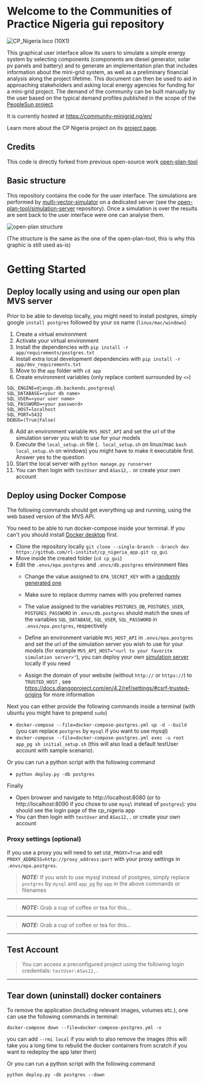 # Welcome to the Communities of Practice Nigeria gui repository
![CP_Nigeria loco (10X1)](https://github.com/rl-institut/cp_nigeria_app/blob/dev/app/static/assets/logos/cpnigeria-logo.png)

This graphical user interface allow its users to simulate a simple energy system by selecting components (components
are diesel generator, solar pv panels and battery) and to generate an implementation plan that includes information
about the mini-grid system, as well as a preliminary financial analysis along the project lifetime. This document can
then be used to aid in approaching stakeholders and asking local energy agencies for funding for a mini-grid project.
The demand of the community can be built manually by the user based on the typical demand profiles published in the scope of the [PeopleSun project](https://www.peoplesun.org/).

It is currently hosted at https://community-minigrid.ng/en/

Learn more about the CP Nigeria project on its [project page](https://reiner-lemoine-institut.de/en/project-cp-nigeria/).

## Credits
This code is directly forked from previous open-source work [open-plan-tool](https://github.com/open-plan-tool/gui)
## Basic structure

This repository contains the code for the user interface. The simulations are performed by [multi-vector-simulator](https://github.com/rl-institut/multi-vector-simulator) on a dedicated server (see the [open-plan-tool/simulation-server](https://github.com/open-plan-tool/simulation-server) repository). Once a simulation is over the results are sent back to the user interface were one can analyse them.

![open-plan structure](https://github.com/open-plan-tool/gui/assets/4399407/89e1ff2a-1dd0-40e6-91a3-465c77426867)

(The structure is the same as the one of the open-plan-tool, this is why this graphic is still used as-is)



# Getting Started

## Deploy locally using and using our open plan MVS server

Prior to be able to develop locally, you might need to install postgres, simply google `install postgres` followed by your os name (`linux/mac/windows`)

1. Create a virtual environment
2. Activate your virtual environment
3. Install the dependencies with `pip install -r app/requirements/postgres.txt`
4. Install extra local development dependencies with `pip install -r app/dev_requirements.txt`
5. Move to the `app` folder with `cd app`
6. Create environment variables (only replace content surrounded by `<>`)
```
SQL_ENGINE=django.db.backends.postgresql
SQL_DATABASE=<your db name>
SQL_USER=<your user name>
SQL_PASSWORD=<your password>
SQL_HOST=localhost
SQL_PORT=5432
DEBUG=(True|False)
```
8. Add an environment variable `MVS_HOST_API` and set the url of the simulation server you wish to use for your models
9. Execute the `local_setup.sh` file (`. local_setup.sh` on linux/mac `bash local_setup.sh` on windows) you might have to make it executable first. Answer yes to the question
10. Start the local server with `python manage.py runserver`
11. You can then login with `testUser` and `ASas12,.` or create your own account

## Deploy using Docker Compose
The following commands should get everything up and running, using the web based version of the MVS API.

You need to be able to run docker-compose inside your terminal. If you can't you should install [Docker desktop](https://www.docker.com/products/docker-desktop/) first.


* Clone the repository locally `git clone --single-branch --branch dev https://github.com/rl-institut/cp_nigeria_app.git cp_gui`
* Move inside the created folder (`cd cp_gui`)
* Edit the `.envs/epa.postgres` and `.envs/db.postgres` environment files
   * Change the value assigned to `EPA_SECRET_KEY` with a [randomly generated one](https://randomkeygen.com/)
   * Make sure to replace dummy names with you preferred names
   * The value assigned to the variables `POSTGRES_DB`, `POSTGRES_USER`, `POSTGRES_PASSWORD` in `.envs/db.postgres` should match the ones of
   the variables `SQL_DATABASE`, `SQL_USER`, `SQL_PASSWORD` in `.envs/epa.postgres`, respectively

   * Define an environment variable `MVS_HOST_API` in `.envs/epa.postgres` and set the url of the simulation server
   you wish to use for your models (for example `MVS_API_HOST="<url to your favorite simulation server>"`), you can deploy your own [simulation server](https://github.com/open-plan-tool/simulation-server) locally if you need

    * Assign the domain of your website (without `http://` or `https://`) to `TRUSTED_HOST` , see https://docs.djangoproject.com/en/4.2/ref/settings/#csrf-trusted-origins for more information

Next you can either provide the following commands inside a terminal (with ubuntu you might have to prepend `sudo`)
* `docker-compose --file=docker-compose-postgres.yml up -d --build` (you can replace `postgres` by `mysql` if you want to use mysql)
* `docker-compose --file=docker-compose-postgres.yml exec -u root app_pg sh initial_setup.sh` (this will also load a default testUser account with sample scenario).

Or you can run a python script with the following command
* `python deploy.py -db postgres`

Finally
* Open browser and navigate to http://localhost:8080 (or to http://localhost:8090 if you chose to use `mysql` instead of `postgres`): you should see the login page of the cp_nigeria app
* You can then login with `testUser` and `ASas12,.` or create your own account

### Proxy settings (optional)
If you use a proxy you will need to set `USE_PROXY=True` and edit `PROXY_ADDRESS=http://proxy_address:port` with your proxy settings in `.envs/epa.postgres`.

>**_NOTE:_** If you wish to use mysql instead of postgres, simply replace `postgres` by `mysql` and `app_pg` by `app` in the above commands or filenames
<hr>

>**_NOTE:_** Grab a cup of coffee or tea for this...
<hr>

>**_NOTE:_** Grab a cup of coffee or tea for this...
<hr>

## Test Account
> You can access a preconfigured project using the following login credentials:  `testUser:ASas12,.`
<hr>

## Tear down (uninstall) docker containers
To remove the application (including relevant images, volumes etc.), one can use the following commands in terminal:

`docker-compose down --file=docker-compose-postgres.yml -v`

you can add `--rmi local` if you wish to also remove the images (this will take you a long time to rebuild the docker containers from scratch if you want to redeploy the app later then)

Or you can run a python script with the following command

`python deploy.py -db postgres --down`
